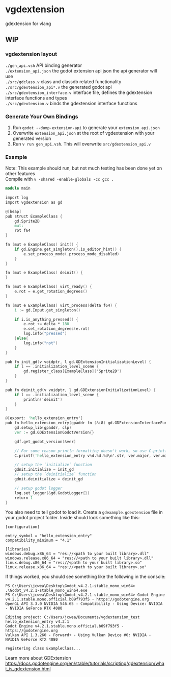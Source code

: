 # vgdextension
gdextension for vlang
## WIP

### vgdextension layout
`./gen_api.vsh` API binding generator<br>
`./extension_api.json` the godot extension api json the api generator will use<br>
`./src/gdclass.v` class and classdb related functionality<br>
`./src/gdextension_api*.v` the generated godot api<br>
`./src/gdextension_interface.v` interface file, defines the gdextension interface functions and types<br>
`./src/gdextension.v` binds the gdextension interface functions<br>


### Generate Your Own Bindings
1. Run `godot --dump-extension-api` to generate your `extension_api.json`<br>
1. Overwrite `extension_api.json` at the root of vgdextension with your generated version
1. Run `v run gen_api.vsh`. This will overwrite `src/gdextension_api.v`


### Example
Note: This example should run, but not much testing has been done yet on other features<br>
Compile with `v -shared -enable-globals -cc gcc .`
```v
module main

import log
import vgdextension as gd

@[heap]
pub struct ExampleClass {
	gd.Sprite2D
	mut:
	rot f64
}

fn (mut e ExampleClass) init() {
	if gd.Engine.get_singleton().is_editor_hint() {
		e.set_process_mode(.process_mode_disabled)
	}
}

fn (mut e ExampleClass) deinit() {
}

fn (mut e ExampleClass) virt_ready() {
	e.rot = e.get_rotation_degrees()
}

fn (mut e ExampleClass) virt_process(delta f64) {
	i := gd.Input.get_singleton()

	if i.is_anything_pressed() {
		e.rot += delta * 180
		e.set_rotation_degrees(e.rot)
		log.info("pressed")
	}else{
		log.info("not")
	}
}

pub fn init_gd(v voidptr, l gd.GDExtensionInitializationLevel) {
	if l == .initialization_level_scene {
		gd.register_class[ExampleClass]('Sprite2D')
	}
}

pub fn deinit_gd(v voidptr, l gd.GDExtensionInitializationLevel) {
	if l == .initialization_level_scene {
		println('deinit')
	}
}

@[export: 'hello_extension_entry']
pub fn hello_extension_entry(gpaddr fn (&i8) gd.GDExtensionInterfaceFunctionPtr, clp gd.GDExtensionClassLibraryPtr, mut gdnit gd.GDExtensionInitialization) gd.GDExtensionBool {
	gd.setup_lib(gpaddr, clp)
	ver := gd.GDExtensionGodotVersion{}

	gdf.get_godot_version(&ver)

	// For some reason println formatting doesn't work, so use C.printf for formatting for now
	C.printf('hello_extension_entry v%d.%d.%d\n'.str, ver.major, ver.minor, ver.patch)

	// setup the `initialize` function
	gdnit.initialize = init_gd
	// setup the `deinitialize` function
	gdnit.deinitialize = deinit_gd

	// setup godot logger
	log.set_logger(&gd.GodotLogger{})
	return 1
}

```

You also need to tell godot to load it. Create a `gdexample.gdextension` file in your godot project folder. Inside should look something like this:
```
[configuration]

entry_symbol = "hello_extension_entry"
compatibility_minimum = "4.1"

[libraries]
windows.debug.x86_64 = "res://<path to your built library>.dll"
windows.release.x86_64 = "res://<path to your built library>.dll"
linux.debug.x86_64 = "res://<path to your built library>.so"
linux.release.x86_64 = "res://<path to your built library>.so"
```

If things worked, you should see something like the following in the console:
```
PS C:\Users\jcwea\Desktop\Godot_v4.2.1-stable_mono_win64> .\Godot_v4.2.1-stable_mono_win64.exe
PS C:\Users\jcwea\Desktop\Godot_v4.2.1-stable_mono_win64> Godot Engine v4.2.1.stable.mono.official.b09f793f5 - https://godotengine.org
OpenGL API 3.3.0 NVIDIA 546.65 - Compatibility - Using Device: NVIDIA - NVIDIA GeForce RTX 4080

Editing project: C:/Users/jcwea/Documents/vgdextension_test
hello_extension_entry v4.2.1
Godot Engine v4.2.1.stable.mono.official.b09f793f5 - https://godotengine.org
Vulkan API 1.3.260 - Forward+ - Using Vulkan Device #0: NVIDIA - NVIDIA GeForce RTX 4080

registering class ExampleClass...
```

Learn more about GDExtension https://docs.godotengine.org/en/stable/tutorials/scripting/gdextension/what_is_gdextension.html